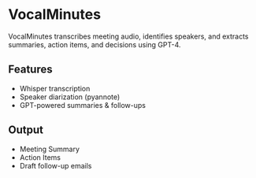 # VocalMinutes


VocalMinutes transcribes meeting audio, identifies speakers, and extracts summaries, action items, and decisions using GPT-4.

## Features
- Whisper transcription
- Speaker diarization (pyannote)
- GPT-powered summaries & follow-ups

## Output
- Meeting Summary
- Action Items
- Draft follow-up emails
